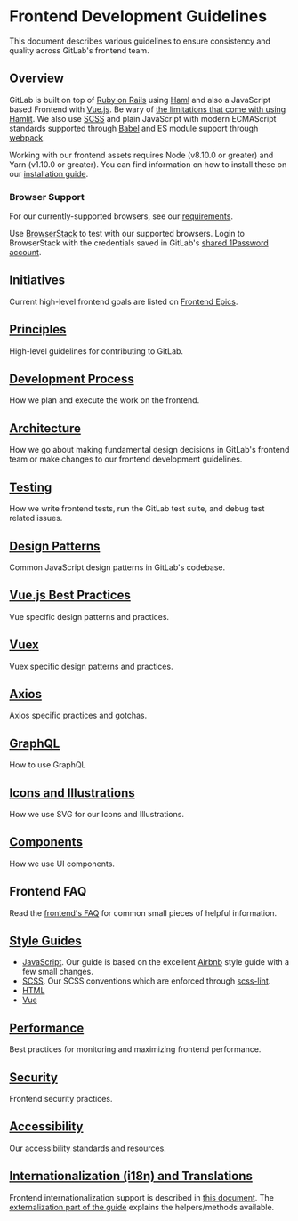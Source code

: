 # Frontend Development Guidelines

This document describes various guidelines to ensure consistency and quality
across GitLab's frontend team.

## Overview

GitLab is built on top of [Ruby on Rails][rails] using [Haml][haml] and also a JavaScript based Frontend with [Vue.js][vue].
Be wary of [the limitations that come with using Hamlit][hamlit-limits]. We also use [SCSS][scss] and plain JavaScript with
modern ECMAScript standards supported through [Babel][babel] and ES module support through [webpack][webpack].

Working with our frontend assets requires Node (v8.10.0 or greater) and Yarn
(v1.10.0 or greater). You can find information on how to install these on our
[installation guide][install].

### Browser Support

For our currently-supported browsers, see our [requirements][requirements].

Use [BrowserStack](https://www.browserstack.com/) to test with our supported browsers. Login to BrowserStack with the credentials saved in GitLab's [shared 1Password account](https://about.gitlab.com/handbook/security/#1password-for-teams).

## Initiatives

Current high-level frontend goals are listed on [Frontend Epics](https://gitlab.com/groups/gitlab-org/-/epics?label_name%5B%5D=frontend).

## [Principles](principles.md)

High-level guidelines for contributing to GitLab.

## [Development Process](development_process.md)

How we plan and execute the work on the frontend.

## [Architecture](architecture.md)

How we go about making fundamental design decisions in GitLab's frontend team
or make changes to our frontend development guidelines.

## [Testing](../testing_guide/frontend_testing.md)

How we write frontend tests, run the GitLab test suite, and debug test related
issues.

## [Design Patterns](design_patterns.md)

Common JavaScript design patterns in GitLab's codebase.

## [Vue.js Best Practices](vue.md)

Vue specific design patterns and practices.

## [Vuex](vuex.md)

Vuex specific design patterns and practices.

## [Axios](axios.md)

Axios specific practices and gotchas.

## [GraphQL](graphql.md)

How to use GraphQL

## [Icons and Illustrations](icons.md)

How we use SVG for our Icons and Illustrations.

## [Components](components.md)

How we use UI components.

## Frontend FAQ

Read the [frontend's FAQ](frontend_faq.md) for common small pieces of helpful information.

## [Style Guides](style/index.md)

* [JavaScript](style_guide_js.md). Our guide is based on
the excellent [Airbnb][airbnb-js-style-guide] style guide with a few small
changes.
* [SCSS](style_guide_scss.md). Our SCSS conventions which are enforced through [scss-lint][scss-lint].
* [HTML](style/html.md)
* [Vue](style/vue.md)

## [Performance](performance.md)

Best practices for monitoring and maximizing frontend performance.

## [Security](security.md)

Frontend security practices.

## [Accessibility](accessibility.md)

Our accessibility standards and resources.

## [Internationalization (i18n) and Translations](../i18n/externalization.md)

Frontend internationalization support is described in [this document](../i18n/).
The [externalization part of the guide](../i18n/externalization.md) explains the helpers/methods available.

[rails]: http://rubyonrails.org/
[haml]: http://haml.info/
[hamlit]: https://github.com/k0kubun/hamlit
[hamlit-limits]: https://github.com/k0kubun/hamlit/blob/master/REFERENCE.md#limitations
[scss]: http://sass-lang.com/
[babel]: https://babeljs.io/
[webpack]: https://webpack.js.org/
[jquery]: https://jquery.com/
[vue]: http://vuejs.org/
[axios]: https://github.com/axios/axios
[airbnb-js-style-guide]: https://github.com/airbnb/javascript
[scss-lint]: https://github.com/brigade/scss-lint
[install]: ../../install/installation.md#4-node
[requirements]: ../../install/requirements.md#supported-web-browsers
